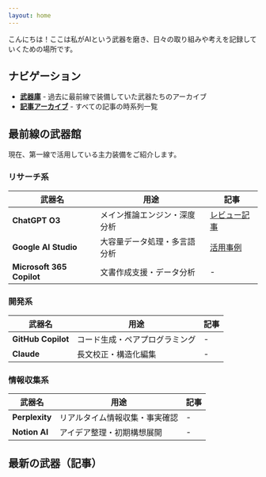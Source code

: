 ```yaml
---
layout: home
---
```


こんにちは！ここは私がAIという武器を磨き、日々の取り組みや考えを記録していくための場所です。

## ナビゲーション

- **[武器庫](/weapons/)** - 過去に最前線で装備していた武器たちのアーカイブ
- **[記事アーカイブ](/archive/)** - すべての記事の時系列一覧

## 最前線の武器館

現在、第一線で活用している主力装備をご紹介します。

### リサーチ系
| 武器名 | 用途 | 記事 |
|--------|------|------|
| **ChatGPT O3** | メイン推論エンジン・深度分析 | [レビュー記事](#) |
| **Google AI Studio** | 大容量データ処理・多言語分析 | [活用事例](#) |
| **Microsoft 365 Copilot** | 文書作成支援・データ分析 | - |

### 開発系
| 武器名 | 用途 | 記事 |
|--------|------|------|
| **GitHub Copilot** | コード生成・ペアプログラミング | - |
| **Claude** | 長文校正・構造化編集 | - |

### 情報収集系
| 武器名 | 用途 | 記事 |
|--------|------|------|
| **Perplexity** | リアルタイム情報収集・事実確認 | - |
| **Notion AI** | アイデア整理・初期構想展開 | - |

## 最新の武器（記事）
